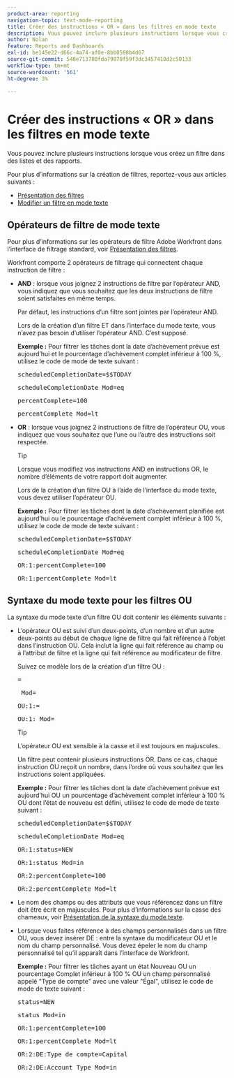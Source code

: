 ```yaml
---
product-area: reporting
navigation-topic: text-mode-reporting
title: Créer des instructions « OR » dans les filtres en mode texte
description: Vous pouvez inclure plusieurs instructions lorsque vous créez un filtre dans des listes et des rapports.
author: Nolan
feature: Reports and Dashboards
exl-id: be145e22-d66c-4a74-af0e-8bb0598b4d67
source-git-commit: 548e713700fda79070f59f3dc3457410d2c50133
workflow-type: tm+mt
source-wordcount: '561'
ht-degree: 3%

---
```


# Créer des instructions « OR » dans les filtres en mode texte

Vous pouvez inclure plusieurs instructions lorsque vous créez un filtre dans des listes et des rapports.

Pour plus d’informations sur la création de filtres, reportez-vous aux articles suivants :

* [Présentation des filtres](../../../reports-and-dashboards/reports/reporting-elements/filters-overview.md)
* [Modifier un filtre en mode texte](../../../reports-and-dashboards/reports/text-mode/edit-text-mode-in-filter.md)

## Opérateurs de filtre de mode texte

Pour plus d’informations sur les opérateurs de filtre Adobe Workfront dans l’interface de filtrage standard, voir [Présentation des filtres](../../../reports-and-dashboards/reports/reporting-elements/filters-overview.md).

Workfront comporte 2 opérateurs de filtrage qui connectent chaque instruction de filtre :

* **AND** : lorsque vous joignez 2 instructions de filtre par l’opérateur AND, vous indiquez que vous souhaitez que les deux instructions de filtre soient satisfaites en même temps.

  Par défaut, les instructions d’un filtre sont jointes par l’opérateur AND.

  Lors de la création d’un filtre ET dans l’interface du mode texte, vous n’avez pas besoin d’utiliser l’opérateur AND. C’est supposé.

  **Exemple :** Pour filtrer les tâches dont la date d’achèvement prévue est aujourd’hui et le pourcentage d’achèvement complet inférieur à 100 %, utilisez le code de mode de texte suivant :

  <pre>scheduledCompletionDate=$$TODAY</pre><pre>scheduleCompletionDate_Mod=eq</pre><pre>percentComplete=100</pre><pre>percentComplete_Mod=lt</pre>

* **OR** : lorsque vous joignez 2 instructions de filtre de l’opérateur OU, vous indiquez que vous souhaitez que l’une ou l’autre des instructions soit respectée.

  >[!TIP]
  >
  >Lorsque vous modifiez vos instructions AND en instructions OR, le nombre d’éléments de votre rapport doit augmenter.

  Lors de la création d’un filtre OU à l’aide de l’interface du mode texte, vous devez utiliser l’opérateur OU.

  **Exemple :** Pour filtrer les tâches dont la date d’achèvement planifiée est aujourd’hui ou le pourcentage d’achèvement complet inférieur à 100 %, utilisez le code de mode de texte suivant :

  <pre>scheduledCompletionDate=$$TODAY</pre><pre>scheduleCompletionDate_Mod=eq</pre><pre>OR:1:percentComplete=100</pre><pre>OR:1:percentComplete_Mod=lt</pre>

## Syntaxe du mode texte pour les filtres OU

La syntaxe du mode texte d’un filtre OU doit contenir les éléments suivants :

* L’opérateur OU est suivi d’un deux-points, d’un nombre et d’un autre deux-points au début de chaque ligne de filtre qui fait référence à l’objet dans l’instruction OU. Cela inclut la ligne qui fait référence au champ ou à l’attribut de filtre et la ligne qui fait référence au modificateur de filtre.

  Suivez ce modèle lors de la création d’un filtre OU :

  <pre><field name in camel case>=<value></pre><pre><field name in camel case>_Mod=<modifier value></pre><pre>OU:1:<field name in camel case>=<value></pre><pre>OU:1:<field name in camel case>_Mod=<modifier value></pre>

  >[!TIP]
  >
  >L’opérateur OU est sensible à la casse et il est toujours en majuscules.

  Un filtre peut contenir plusieurs instructions OR. Dans ce cas, chaque instruction OU reçoit un nombre, dans l’ordre où vous souhaitez que les instructions soient appliquées.

  **Exemple :** Pour filtrer les tâches dont la date d’achèvement prévue est aujourd’hui OU un pourcentage d’achèvement complet inférieur à 100 % OU dont l’état de nouveau est défini, utilisez le code de mode de texte suivant :

  <pre>scheduledCompletionDate=$$TODAY</pre><pre>scheduleCompletionDate_Mod=eq</pre><pre>OR:1:status=NEW</pre><pre>OR:1:status_Mod=in</pre><pre>OR:2:percentComplete=100</pre><pre>OR:2:percentComplete_Mod=lt</pre>

* Le nom des champs ou des attributs que vous référencez dans un filtre doit être écrit en majuscules. Pour plus d’informations sur la casse des chameaux, voir [Présentation de la syntaxe du mode texte](../../../reports-and-dashboards/reports/text-mode/text-mode-syntax-overview.md).
* Lorsque vous faites référence à des champs personnalisés dans un filtre OU, vous devez insérer DE : entre la syntaxe du modificateur OU et le nom du champ personnalisé. Vous devez épeler le nom du champ personnalisé tel qu’il apparaît dans l’interface de Workfront.

  **Exemple :** Pour filtrer les tâches ayant un état Nouveau OU un pourcentage Complet inférieur à 100 % OU un champ personnalisé appelé &quot;Type de compte&quot; avec une valeur &quot;Égal&quot;, utilisez le code de mode de texte suivant :

  <pre>status=NEW</pre><pre>status_Mod=in</pre><pre>OR:1:percentComplete=100</pre><pre>OR:1:percentComplete_Mod=lt</pre><pre>OR:2:DE:Type de compte=Capital</pre><pre>OR:2:DE:Account Type_Mod=in</pre>

